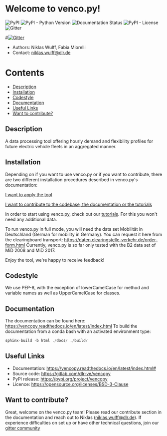 # Welcome to venco.py!

![PyPI](https://img.shields.io/pypi/v/vencopy)
![PyPI - Python Version](https://img.shields.io/pypi/pyversions/vencopy)
![Documentation Status](https://readthedocs.org/projects/vencopy/badge/?version=latest)
![PyPI - License](https://img.shields.io/pypi/l/vencopy)
![Gitter](https://img.shields.io/badge/chat-on%20Gitter-blue?color=%23009d94&link=https%3A%2F%2Fapp.gitter.im%2F%23%2Froom%2F%23vencopy_community%3Agitter.im)

#[![Gitter](https://badges.gitter.im/vencopy/community.svg)](https://gitter.im/vencopy/community?utm_source=badge&utm_medium=badge&utm_campaign=pr-badge)

- Authors: Niklas Wulff, Fabia Miorelli
- Contact: niklas.wulff@dlr.de

# Contents

- [Description](#description)
- [Installation](#installation)
- [Codestyle](#codestyle)
- [Documentation](#documentation)
- [Useful Links](#useful-links)
- [Want to contribute?](#want-to-contribute)

## Description

A data processing tool offering hourly demand and flexibility profiles for future electric vehicle fleets in an aggregated manner.

## Installation

Depending on if you want to use venco.py or if you want to contribute, there are
two different installation procedures described in venco.py's documentation:

[I want to apply the tool](https://vencopy.readthedocs.io/en/latest/gettingstarted/installation.html#installation-for-users)

[I want to contribute to the codebase, the documentation or the tutorials](https://vencopy.readthedocs.io/en/latest/gettingstarted/installation.html#installation-for-developers)

In order to start using venco.py, check out our [tutorials](https://vencopy.readthedocs.io/en/latest/gettingstarted/start.html#getting-started-and-tutorials). For this you won't need any additional data.

To run venco.py in full mode, you will need the data set Mobilität in Deutschland (German for mobility in Germany). You
can request it here from the clearingboard transport: https://daten.clearingstelle-verkehr.de/order-form.html Currently,
venco.py is so far only tested with the B2 data set of MiD 2008 and MiD 2017.

Enjoy the tool, we're happy to receive feedback!

## Codestyle

We use PEP-8, with the exception of lowerCamelCase for method and variable names as well as UpperCamelCase for classes.

## Documentation

The documentation can be found here: https://vencopy.readthedocs.io/en/latest/index.html
To build the documentation from a conda bash with an activated environment type:

```python
sphinx-build -b html ./docs/ ./build/
```

## Useful Links

- Documentation: https://vencopy.readthedocs.io/en/latest/index.html#
- Source code: https://gitlab.com/dlr-ve/vencopy
- PyPI release: https://pypi.org/project/vencopy
- Licence: https://opensource.org/licenses/BSD-3-Clause

## Want to contribute?

Great, welcome on the venco.py team! Please read our contribute section in the documentation and reach out to Niklas
(niklas.wulff@dlr.de). If experience difficulties on set up or have other technical questions, join our
[gitter community](https://gitter.im/vencopy/community)
